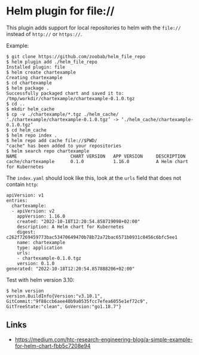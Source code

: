 # Helm plugin for file://

This plugin adds support for local repositories to helm with the `file://` instead of `http://` or `https://`.

Example:
```
$ git clone https://github.com/zoobab/helm_file_repo
$ helm plugin add ./helm_file_repo
Installed plugin: file
$ helm create chartexample
Creating chartexample
$ cd chartexample
$ helm package .
Successfully packaged chart and saved it to: /tmp/workdir/chartexample/chartexample-0.1.0.tgz
$ cd ..
$ mkdir helm_cache
$ cp -v ./chartexample/*.tgz ./helm_cache/
‘./chartexample/chartexample-0.1.0.tgz’ -> ‘./helm_cache/chartexample-0.1.0.tgz’
$ cd helm_cache
$ helm repo index .
$ helm repo add cache file://$PWD/
"cache" has been added to your repositories
$ helm search repo chartexample
NAME                    CHART VERSION   APP VERSION     DESCRIPTION
cache/chartexample      0.1.0           1.16.0          A Helm chart for Kubernetes
```

The `index.yaml` should look like this, look at the `urls` field that does not contain `http`:

```
apiVersion: v1
entries:
  chartexample:
  - apiVersion: v2
    appVersion: 1.16.0
    created: "2022-10-18T12:20:54.858719098+02:00"
    description: A Helm chart for Kubernetes
    digest: c262f7269459773bac53470649470b78b72a72bac6571b0931c8456c6bfc5ee1
    name: chartexample
    type: application
    urls:
    - chartexample-0.1.0.tgz
    version: 0.1.0
generated: "2022-10-18T12:20:54.857888206+02:00"
```

Test with helm version 3.10:

```
$ helm version
version.BuildInfo{Version:"v3.10.1", GitCommit:"9f88ccb6aee40b9a0535fcc7efea6055e1ef72c9", GitTreeState:"clean", GoVersion:"go1.18.7"}
```

## Links

* https://medium.com/htc-research-engineering-blog/a-simple-example-for-helm-chart-fbb5c7208e94
